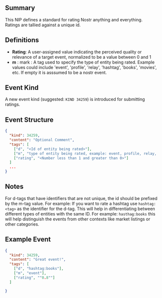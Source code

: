 ## Summary

This NIP defines a standard for rating Nostr anything and everything. Ratings are tallied against a unique id.

## Definitions

- **Rating**: A user-assigned value indicating the perceived quality or relevance of a target event, normalized to be a value between 0 and 1
- **m** : mark : A tag used to specify the type of entity being rated. Example values could include 'event', 'profile', 'relay', 'hashtag', 'books', 'movies', etc. If empty it is asssumed to be a nostr event.

## Event Kind

A new event kind (suggested: `KIND 34259`) is introduced for submitting ratings.

## Event Structure

```json
{
  "kind": 34259,
  "content": "Optional Comment",
  "tags": [
    ["d", "<Id of entity being rated>"],
    ["m", "type of entity being rated, example: event, profile, relay, etc."]
    ["rating", "<Number less than 1 and greater than 0>"]
  ]
  ...
}
```

## Notes

For d-tags that have identifiers that are not unique, the id should be prefixed by the m-tag value. For example: If you want to rate a hashtag use `hashtag:<tag>` as the identifier for the d-tag. This will help in differentiating between different types of entities with the same ID. For example:
`hasthag:books` this will help distinguish the events from other contexts like market listings or other categories.

## Example Event

```json
{
  "kind": 34259,
  "content": "Great event!",
  "tags": [
    ["d", "hashtag:books"],
    ["m", "event"],
    ["rating", ""0.8""]
  ]

}
```

